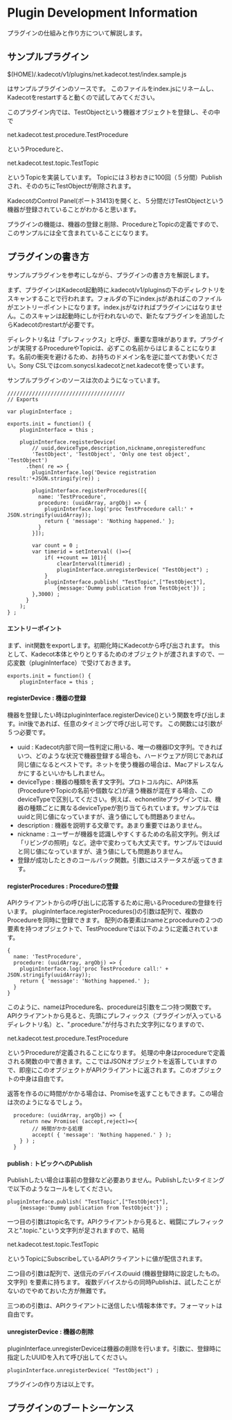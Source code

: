 # Plugin Development Information

プラグインの仕組みと作り方について解説します。

## サンプルプラグイン

$(HOME)/.kadecot/v1/plugins/net.kadecot.test/index.sample.js

はサンプルプラグインのソースです。
このファイルをindex.jsにリネームし、Kadecotをrestartすると動くので試してみてください。

このプラグイン内では、TestObjectという機器オブジェクトを登録し、その中で

net.kadecot.test.procedure.TestProcedure

というProcedureと、

net.kadecot.test.topic.TestTopic

というTopicを実装しています。
Topicには３秒おきに100回（５分間）Publishされ、そののちにTestObjectが削除されます。

KadecotのControl Panel(ポート31413)を開くと、５分間だけTestObjectという機器が登録されていることがわかると思います。

プラグインの機能は、機器の登録と削除、ProcedureとTopicの定義ですので、このサンプルには全て含まれていることになります。

## プラグインの書き方

サンプルプラグインを参考にしながら、プラグインの書き方を解説します。

まず、プラグインはKadecot起動時に.kadecot/v1/pluginsの下のディレクトリをスキャンすることで行われます。フォルダの下にindex.jsがあればこのファイルがエントリーポイントになります。index.jsがなければプラグインにはなりません。このスキャンは起動時にしか行われないので、新たなプラグインを追加したらKadecotのrestartが必要です。

ディレクトリ名は「プレフィックス」と呼び、重要な意味があります。プラグインが実現するProcedureやTopicは、必ずこの名前からはじまることになります。名前の衝突を避けるため、お持ちのドメイン名を逆に並べてお使いください。Sony CSLではcom.sonycsl.kadecotとnet.kadecotを使っています。

サンプルプラグインのソースは次のようになっています。

```JS
//////////////////////////////////////
// Exports

var pluginInterface ;

exports.init = function() {
    pluginInterface = this ;

    pluginInterface.registerDevice(
	    // uuid,deviceType,description,nickname,onregisteredfunc
    	'TestObject', 'TestObject', 'Only one test object', 'TestObject')
      .then( re => {
      	pluginInterface.log('Device registration result:'+JSON.stringify(re)) ;

        pluginInterface.registerProcedures([{
          name: 'TestProcedure',
          procedure: (uuidArray, argObj) => {
            pluginInterface.log('proc TestProcedure call:' + JSON.stringify(uuidArray));
            return { 'message': 'Nothing happened.' };
          }
        }]);

        var count = 0 ;
        var timerid = setInterval( ()=>{
        	if( ++count == 101){
        		clearInterval(timerid) ;
	        	pluginInterface.unregisterDevice( "TestObject") ;
        	}
        	pluginInterface.publish( "TestTopic",["TestObject"],
            	{message:'Dummy publication from TestObject'}) ;
        },3000) ;
      }
    );
} ;

```

#### エントリーポイント
まず、init関数をexportします。初期化時にKadecotから呼び出されます。
thisとして、Kadecot本体とやりとりするためのオブジェクトが渡されますので、一応変数（pluginInterface）で受けておきます。

```JS
exports.init = function() {
    pluginInterface = this ;
```

#### registerDevice : 機器の登録

機器を登録したい時はpluginInterface.registerDevice()という関数を呼び出します。init後であれば、任意のタイミングで呼び出し可です。
この関数には引数が５つ必要です。
+ uuid : Kadecot内部で同一性判定に用いる、唯一の機器ID文字列。できればいつ、どのような状況で機器登録する場合も、ハードウェアが同じであれば同じ値になるとベストです。ネットを使う機器の場合は、Macアドレスなんかにするといいかもしれません。
+ deviceType : 機器の種類を表す文字列。プロトコル内に、API体系(ProcedureやTopicの名前や個数など)が違う機器が混在する場合、このdeviceTypeで区別してください。例えば、echonetliteプラグインでは、機器の種類ごとに異なるdeviceTypeが割り当てられています。サンプルではuuidと同じ値になっていますが、違う値にしても問題ありません。
+ description : 機器を説明する文章です。あまり重要ではありません。
+ nickname : ユーザーが機器を認識しやすくするための名前文字列。例えば「リビングの照明」など。途中で変わっても大丈夫です。サンプルではuuidと同じ値になっていますが、違う値にしても問題ありません。
+ 登録が成功したときのコールバック関数。引数にはステータスが返ってきます。

#### registerProcedures : Procedureの登録

APIクライアントからの呼び出しに応答するために用いるProcedureの登録を行います。
pluginInterface.registerProcedures()の引数は配列で、複数のProcedureを同時に登録できます。
配列の各要素はnameとprocedureの２つの要素を持つオブジェクトで、TestProcedureでは以下のように定義されています。

```JS
{
  name: 'TestProcedure',
  procedure: (uuidArray, argObj) => {
    pluginInterface.log('proc TestProcedure call:' + JSON.stringify(uuidArray));
    return { 'message': 'Nothing happened.' };
  }
}
```

このように、nameはProcedure名、procedureは引数を二つ持つ関数です。
APIクライアントから見ると、先頭にプレフィックス（プラグインが入っているディレクトリ名）と、".procedure."が付与された文字列になりますので、

net.kadecot.test.procedure.TestProcedure

というProcedureが定義されることになります。
処理の中身はprocedureで定義される関数の中で書きます。ここではJSONオブジェクトを返答していますので、即座にこのオブジェクトがAPIクライアントに返されます。このオブジェクトの中身は自由です。

返答を作るのに時間がかかる場合は、Promiseを返すこともできます。この場合は次のようになるでしょう。

```JS
  procedure: (uuidArray, argObj) => {
    return new Promise( (accept,reject)=>{
    	// 時間がかかる処理
	    accept( { 'message': 'Nothing happened.' } );
    } ) ;
  }
```

#### publish : トピックへのPublish

Publishしたい場合は事前の登録など必要ありません。Publishしたいタイミングで以下のようなコールをしてください。

```JS
pluginInterface.publish( "TestTopic",["TestObject"],
	{message:'Dummy publication from TestObject'}) ;
```
一つ目の引数はtopic名です。APIクライアントから見ると、戦闘にプレフィックスと".topic."という文字列が足されますので、結局

net.kadecot.test.topic.TestTopic

というTopicにSubscribeしているAPIクライアントに値が配信されます。

二つ目の引数は配列で、送信元のデバイスのuuid (機器登録時に設定したもの。文字列) を要素に持ちます。
複数デバイスからの同時Publishは、試したことがないのでやめておいた方が無難です。

三つめの引数は、APIクライアントに送信したい情報本体です。フォーマットは自由です。

#### unregisterDevice : 機器の削除
pluginInterface.unregisterDeviceは機器の削除を行います。引数に、登録時に指定したUUIDを入れて呼び出してください。

```JS
pluginInterface.unregisterDevice( "TestObject") ;
```

プラグインの作り方は以上です。

## プラグインのブートシーケンス



